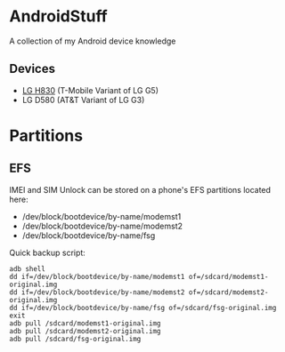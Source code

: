 # AndroidStuff
A collection of my Android device knowledge


## Devices
* [LG H830](https://github.com/crossan007/AndroidStuff/blob/master/H830.md) (T-Mobile Variant of LG G5)
* LG D580 (AT&T Variant of LG G3)

# Partitions

## EFS
  IMEI and SIM Unlock can be stored on a phone's EFS partitions located here:
  *  /dev/block/bootdevice/by-name/modemst1
  *  /dev/block/bootdevice/by-name/modemst2
  *  /dev/block/bootdevice/by-name/fsg
  
  Quick backup script:
```
adb shell
dd if=/dev/block/bootdevice/by-name/modemst1 of=/sdcard/modemst1-original.img
dd if=/dev/block/bootdevice/by-name/modemst2 of=/sdcard/modemst2-original.img
dd if=/dev/block/bootdevice/by-name/fsg of=/sdcard/fsg-original.img
exit
adb pull /sdcard/modemst1-original.img
adb pull /sdcard/modemst2-original.img
adb pull /sdcard/fsg-original.img

```

